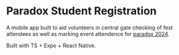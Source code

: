 # Paradox Student Registration

A mobile app built to aid volunteers in central gate checking of fest attendees as well as marking event attendence for [paradox 2024](https://www.iitmparadox.org/).

Built with TS + Expo + React Native.